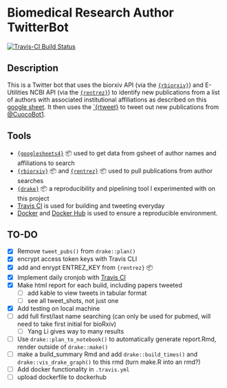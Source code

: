 # Biomedical Research Author TwitterBot

[![Travis-CI Build Status](https://travis-ci.com/mikecuoco/pub_tweets.svg?token=btjnysX8vLpxExJaYkdq&branch=master)](https://travis-ci.com/github/mikecuoco/pub-tweets)


## Description
This is a Twitter bot that uses the biorxiv API (via the [`{rbiorxiv}`](https://github.com/nicholasmfraser/biorrxiv)) and E-Utilities NCBI API (via the [`{rentrez}`](https://github.com/ropensci/rentrez)) to identify new publications from a  list of authors with associated institutional affiliations as described on this [google sheet](https://docs.google.com/spreadsheets/d/1pj2ctCbk5YAkfM4WnpShu8vfLxj7qFsCZn6pz78JXzM/edit?usp=sharing). It then uses the [`{rtweet}](https://github.com/mkearney/rtweet) to tweet out new publications from [@CuocoBot1](https://twitter.com/CuocoBot1).

## Tools

- [`{googlesheets4}`](https://github.com/tidyverse/googlesheets4) :package: used to get data from gsheet of author names and affiliations to search
- [`{rbiorxiv}`](https://github.com/nicholasmfraser/biorrxiv) :package: and [`{rentrez}`](https://github.com/ropensci/rentrez) :package: used to pull publications from author searches
- [`{drake}`](https://github.com/ropensci/drake) :package: a reproducibility and pipelining tool I experimented with on this project
- [Travis CI](https://travis-ci.org) is used for building and tweeting everyday
- [Docker](https://www.docker.com) and [Docker Hub](https://hub.docker.com) is used to ensure a reproducible environment.

## TO-DO

- [X] Remove `tweet_pubs()` from `drake::plan()`
- [X] encrypt access token keys with Travis CLI
- [X] add and enrypt ENTREZ_KEY from `{rentrez}` :package:
- [X] Implement daily cronjob with [Travis CI](https://travis-ci.org)
- [X] Make html report for each build, including papers tweeted
  - [ ] add kable to view tweets in tabular format
  - [ ] see all tweet_shots, not just one
- [X] Add testing on local machine
- [ ] add full first/last name searching (can only be used for pubmed, will need to take first initial for bioRxiv)
  - [ ] Yang Li gives way to many results
- [ ] Use `drake::plan_to_notebook()` to automatically generate report.Rmd, render outside of `drake::make()`
- [ ] make a build_summary Rmd and add `drake::build_times()` and `drake::vis_drake_graph()` to this rmd (turn make.R into an rmd?)
- [ ] Add docker functionality in `.travis.yml`
 - [ ] upload dockerfile to dockerhub
